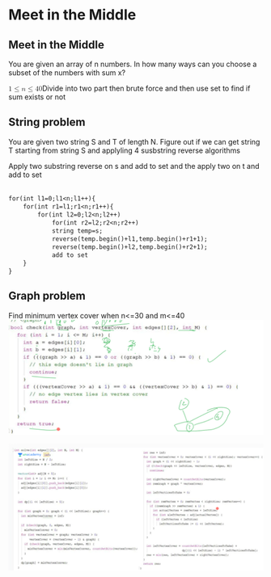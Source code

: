  # **Meet in the Middle**

 ## Meet in the Middle

 You are given an array of n numbers. In how many ways can you choose a subset of the numbers with sum x?

<math xmlns="http://www.w3.org/1998/Math/MathML">
  <mn>1</mn>
  <mo>&#x2264;<!-- ≤ --></mo>
  <mi>n</mi>
  <mo>&#x2264;<!-- ≤ --></mo>
  <mn>40</mn>
</math

Divide into two part then brute force and then use set to find if sum exists or not

## String problem

You are given two string S and T of length N. Figure out if we can get string T starting from string S and applyling 4 susbstring reverse algorithms

Apply two substring reverse on s and add to set and the apply two on t and add to set

```

for(int l1=0;l1<n;l1++){
    for(int r1=l1;r1<n;r1++){
        for(int l2=0;l2<n;l2++)
            for(int r2=l2;r2<n;r2++)
            string temp=s;
            reverse(temp.begin()+l1,temp.begin()+r1+1);
            reverse(temp.begin()+l2,temp.begin()+r2+1);
            add to set
    }
}

```

## Graph problem

Find minimum vertex cover when n<=30 and m<=40
<img src="https://raw.githubusercontent.com/Mayank9mare/ImagesForMarkdown/main/mim2.png">

<img src="https://raw.githubusercontent.com/Mayank9mare/ImagesForMarkdown/main/mim1.png">
